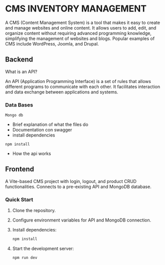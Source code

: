 # CMS INVENTORY MANAGEMENT
A CMS (Content Management System) is a tool that makes it easy to create and manage websites and online content. It allows users to add, edit, and organize content without requiring advanced programming knowledge, simplifying the management of websites and blogs. Popular examples of CMS include WordPress, Joomla, and Drupal.

## Backend
What is an API?

An API (Application Programming Interface) is a set of rules that allows different programs to communicate with each other. It facilitates interaction and data exchange between applications and systems.

### Data Bases
```
Mongo db
```

- Brief explanation of what the files do
- Documentation con swagger
- install dependencies
```
npm install
```
- How the api works


## Frontend

A Vite-based CMS project with login, logout, and product CRUD functionalities. Connects to a pre-existing API and MongoDB database.

### Quick Start

1. Clone the repository.

2. Configure environment variables for API and MongoDB connection.

3. Install dependencies:

   ```bash
   npm install
   ```

4. Start the development server:

   ```bash
   npm run dev
   ```